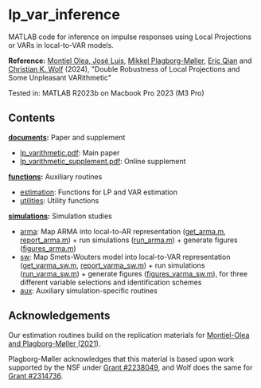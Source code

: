 # lp_var_inference

MATLAB code for inference on impulse responses using Local Projections or VARs in local-to-VAR models.

**Reference:**
[Montiel Olea, José Luis](https://www.joseluismontielolea.com), [Mikkel Plagborg-Møller](https://www.mikkelpm.com), [Eric Qian](https://www.eric-qian.com) and [Christian K. Wolf](https://www.christiankwolf.com/) (2024), "Double Robustness of Local Projections and Some Unpleasant VARithmetic"

Tested in: MATLAB R2023b on Macbook Pro 2023 (M3 Pro)

## Contents

**[documents](documents):** Paper and supplement
- [lp_varithmetic.pdf](documents/lp_varithmetic.pdf): Main paper
- [lp_varithmetic_supplement.pdf](documents/lp_varithmetic_supplement.pdf): Online supplement

**[functions](functions):** Auxiliary routines
- [estimation](functions/estimation): Functions for LP and VAR estimation
- [utilities](functions/utilities): Utility functions

**[simulations](simulations):** Simulation studies
- [arma](simulations/arma): Map ARMA into local-to-AR representation ([get_arma.m](simulations/arma/inputs/get_arma.m), [report_arma.m](simulations/arma/inputs/report_arma.m)) + run simulations ([run_arma.m](simulations/arma/run_arma.m)) + generate figures ([figures_arma.m](simulations/arma/figures_arma.m))
- [sw](simulations/sw_lshock): Map Smets-Wouters model into local-to-VAR representation ([get_varma_sw.m](simulations/sw_lshock/inputs/get_varma_sw.m), [report_varma_sw.m](simulations/sw_lshock/inputs/report_varma_sw.m)) + run simulations ([run_varma_sw.m](simulations/sw_lshock/run_varma.m)) + generate figures ([figures_varma_sw.m](simulations/sw_lshock/figures_varma.m)), for three different variable selections and identification schemes
- [aux](simulations/aux): Auxiliary simulation-specific routines

## Acknowledgements
Our estimation routines build on the replication materials for [Montiel-Olea and Plagborg-Møller (2021)](https://github.com/jm4474/Lag-augmented_LocalProjections).

Plagborg-Møller acknowledges that this material is based upon work supported by the NSF under [Grant #2238049](https://www.nsf.gov/awardsearch/showAward?AWD_ID=2238049), and Wolf does the same for [Grant #2314736](https://www.nsf.gov/awardsearch/showAward?AWD_ID=2314736).
